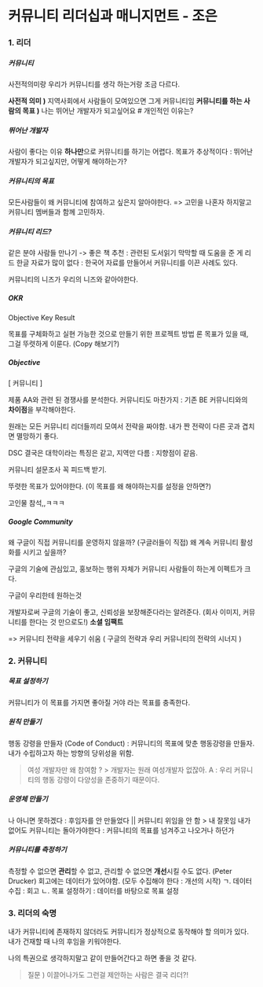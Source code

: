 # 커뮤니티 리더십과 매니지먼트 - 조은

### 1. 리더

##### 커뮤니티

사전적의미랑 우리가 커뮤니티를 생각 하는거랑 조금 다르다.

**사전적 의미 )** 지역사회에서 사람들이 모여있으면 그게 커뮤니티임
**커뮤니티를 하는 사람의 목표 )** 나는 뛰어난 개발자가 되고싶어요  # 개인적인 이유는?



##### 뛰어난 개발자

사람이 좋다는 이유 **하나만**으로 커뮤니티를 하기는 어렵다.
목표가 추상적이다 : 뛰어난 개발자가 되고싶지만, 어떻게 해야하는가?



##### 커뮤니티의 목표

모든사람들이 왜 커뮤니티에 참여하고 싶은지 알아야한다.
 => 고민을 나혼자 하지말고 커뮤니티 멤버들과 함께 고민하자.



##### 커뮤니티 리드?

같은 분야 사람들 만나기 -> 좋은 책 추천 : 관련된 도서읽기
막막할 때 도움을 준 게 리드
한글 자료가 많이 없다 : 한국어 자료를 만들어서 커뮤니티를 이끈 사례도 있다.

커뮤니티의 니즈가 우리의 니즈와 같아야한다.



##### OKR

Objective Key Result

목표를 구체화하고 실현 가능한 것으로 만들기 위한 프로젝트 방법 론
목표가 있을 때, 그걸 뚜렷하게 이룬다. (Copy 해보기?)



##### Objective

[ 커뮤니티 ]

제품 AA와 관련 된 경쟁사를 분석한다.
커뮤니티도 마찬가지 : 기존 BE 커뮤니티와의 **차이점**을 부각해야한다.

원래는 모든 커뮤니티 리더들끼리 모여서 전략을 짜야함. 
내가 짠 전략이 다른 곳과 겹치면 멸망하기 좋다.

DSC 결국은 대학이라는 특징은 같고, 지역만 다름 : 지향점이 같음.



커뮤니티 설문조사 꼭 피드백 받기.

뚜렷한 목표가 있어야한다. (이 목표를 왜 해야하는지를 설정을 안하면?)

고인물 참석,,ㅋㅋㅋ



##### Google Community

왜 구글이 직접 커뮤니티를 운영하지 않을까? (구글러들이 직접)
왜 계속 커뮤니티 활성화를 시키고 싶을까?

구글의 기술에 관심있고, 홍보하는 행위 자체가 커뮤니티 사람들이 하는게 이펙트가 크다.



구글이 우리한테 원하는것

개발자로써 구글의 기술이 좋고, 신뢰성을 보장해준다라는 알려준다. (회사 이미지, 커뮤니티를 한다는 것 만으로도!)
**소셜 임팩트**

=> 커뮤니티 전략을 세우기 쉬움 ( 구글의 전략과 우리 커뮤니티의 전략의 시너지 )



### 2. 커뮤니티

##### 목표 설정하기

커뮤니티가 이 목표를 가지면 좋아질 거야 라는 목표를 충족한다.

##### 원칙 만들기

행동 강령을 만들자 (Code of Conduct) : 커뮤니티의 목표에 맞춘 행동강령을 만들자.
내가 수립하고자 하는 방향의 당위성을 위함.

> 여성 개발자만 왜 참여함 ? > 개발자는 원래 여성개발자 없잖아.
> A : 우리 커뮤니티의 행동 강령이 다양성을 존중하기 때문이다.

##### 운영체 만들기

나 아니면 못하겠다 : 후임자를 안 만들었다 || 커뮤니티 위임을 안 함 > 내 잘못임
내가 없어도 커뮤니티는 돌아가야한다 : 커뮤니티의 목표를 넘겨주고 나오거나 하던가

##### 커뮤니티를 측정하기

측정할 수 없으면 **관리**할 수 없고, 관리할 수 없으면 **개선**시킬 수도 없다. (Peter Drucker)
회고에는 데이터가 있어야함. (모두 수집해야 한다 : 개선의 시작)
ㄱ. 데이터 수집 : 회고
ㄴ. 목표 설정하기 : 데이터를 바탕으로 목표 설정



### 3. 리더의 숙명

내가 커뮤니티에 존재하지 않더라도 커뮤니티가 정상적으로 동작해야 할 의미가 있다.
내가 건재할 때 나의 후임을 키워야한다.

나의 특권으로 생각하지말고 같이 만들어간다고 하면 좋을 것 같다.

> 질문 ) 이끌어나가도 그런걸 제안하는 사람은 결국 리더?!

















